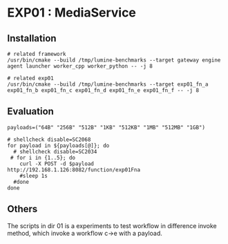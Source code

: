 # EXP01 : MediaService

## Installation
```shell
# related framework
/usr/bin/cmake --build /tmp/lumine-benchmarks --target gateway engine agent launcher worker_cpp worker_python -- -j 8

# related exp01
/usr/bin/cmake --build /tmp/lumine-benchmarks --target exp01_fn_a exp01_fn_b exp01_fn_c exp01_fn_d exp01_fn_e exp01_fn_f -- -j 8
```


## Evaluation

```
payloads=("64B" "256B" "512B" "1KB" "512KB" "1MB" "512MB" "1GB")

# shellcheck disable=SC2068
for payload in ${payloads[@]}; do
  # shellcheck disable=SC2034
 # for i in {1..5}; do
    curl -X POST -d $payload http://192.168.1.126:8082/function/exp01Fna
    #sleep 1s
  #done
done
```

## Others

The scripts in dir 01 is a experiments to test workflow in difference invoke method, which invoke a workflow c->e with a payload.